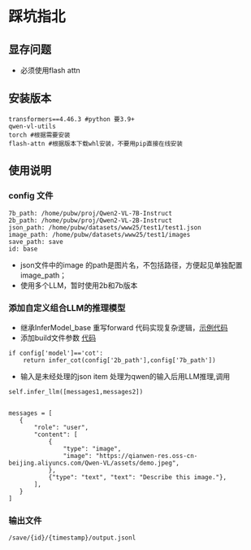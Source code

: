 # 踩坑指北

## 显存问题
- 必须使用flash attn

## 安装版本
 ```
 transformers==4.46.3 #python 要3.9+
 qwen-vl-utils
 torch #根据需要安装
 flash-attn #根据版本下载whl安装，不要用pip直接在线安装
 ```

## 使用说明
### config 文件
```
7b_path: /home/pubw/proj/Qwen2-VL-7B-Instruct
2b_path: /home/pubw/proj/Qwen2-VL-2B-Instruct
json_path: /home/pubw/datasets/www25/test1/test1.json
image_path: /home/pubw/datasets/www25/test1/images
save_path: save
id: base
```
- json文件中的image 的path是图片名，不包括路径，方便起见单独配置image_path；
- 使用多个LLM，暂时使用2b和7b版本

### 添加自定义组合LLM的推理模型
- 继承InferModel_base 重写forward 代码实现复杂逻辑，[示例代码](model/infer_cot.py)
- 添加build文件参数 [代码](builder/inferModel_builder.py)
```
if config['model']=='cot':
    return infer_cot(config['2b_path'],config['7b_path'])
```
 - 输入是未经处理的json item 处理为qwen的输入后用LLM推理,调用
 ```
 self.infer_llm([messages1,messages2])


 messages = [
    {
        "role": "user",
        "content": [
            {
                "type": "image",
                "image": "https://qianwen-res.oss-cn-beijing.aliyuncs.com/Qwen-VL/assets/demo.jpeg",
            },
            {"type": "text", "text": "Describe this image."},
        ],
    }
]
 ```

 ### 输出文件
```
/save/{id}/{timestamp}/output.jsonl
```
 